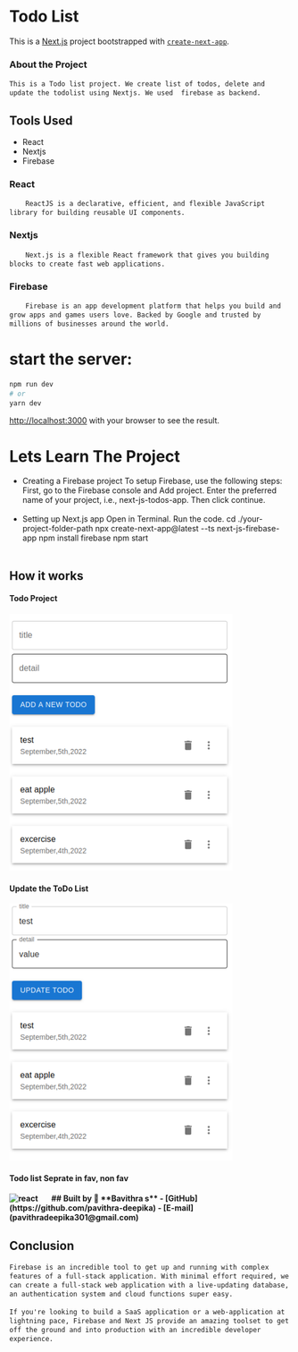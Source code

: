 <h1>Todo List</h1>

This is a [Next.js](https://nextjs.org/) project bootstrapped with [`create-next-app`](https://github.com/vercel/next.js/tree/canary/packages/create-next-app).


### About the Project
    This is a Todo list project. We create list of todos, delete and update the todolist using Nextjs. We used  firebase as backend.
## Tools Used
- React
- Nextjs
- Firebase

### React
        ReactJS is a declarative, efficient, and flexible JavaScript library for building reusable UI components.
### Nextjs
        Next.js is a flexible React framework that gives you building blocks to create fast web applications.
### Firebase
        Firebase is an app development platform that helps you build and grow apps and games users love. Backed by Google and trusted by millions of businesses around the world. 
        
# start the  server:
```bash
npm run dev
# or
yarn dev
```
[http://localhost:3000](http://localhost:3000) with your browser to see the result.

# Lets Learn The Project
- Creating a Firebase project
            To setup Firebase, use the following steps: First, go to the Firebase console and Add project. Enter the preferred name of your project, i.e., next-js-todos-app. Then click continue. 
            <br><br>
- Setting up Next.js app
            Open in Terminal. Run the code.
            cd ./your-project-folder-path
            npx create-next-app@latest --ts next-js-firebase-app
            npm install firebase
            npm start
            <br><br>

## How it works 
<h4>Todo Project</h4>
  <img width="400" alt="react" src="image1.png"> &emsp; <br>

  <h4>Update the ToDo List</h4>
    <img width="400" alt="react" src="image2.png"> &emsp;
 <h4> Todo list Seprate in fav, non fav<h4>
     <img width="400" alt="react" src="image3.png"> &emsp;
<img>
## Built by
👤 **Bavithra s**
<!-- - [LinkedIn](hthttps://github.com/pavithra-deepika) -->
- [GitHub](https://github.com/pavithra-deepika)
- [E-mail](pavithradeepika301@gmail.com)

## Conclusion
    Firebase is an incredible tool to get up and running with complex features of a full-stack application. With minimal effort required, we can create a full-stack web application with a live-updating database, an authentication system and cloud functions super easy.

    If you're looking to build a SaaS application or a web-application at lightning pace, Firebase and Next JS provide an amazing toolset to get off the ground and into production with an incredible developer experience.
